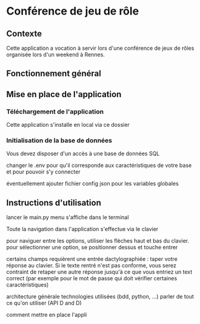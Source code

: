 # Conférence de jeu de rôle

## Contexte

Cette application a vocation à servir lors d'une conférence de jeux de rôles organisée lors d'un weekend à Rennes.


## Fonctionnement général


## Mise en place de l'application


### Téléchargement de l'application

Cette application s'installe en local via ce dossier

### Initialisation de la base de données
Vous devez disposer d'un accès à une base de données SQL

changer le .env pour qu'il corresponde aux caractéristiques de votre base et pour pouvoir s'y connecter

éventuellement ajouter fichier config json pour les variables globales

## Instructions d'utilisation

lancer le main.py
menu s'affiche dans le terminal

Toute la navigation dans l'application s'effectue via le clavier

pour naviguer entre les options, utiliser les flèches haut et bas du clavier.
pour sélectionner une option, se positionner dessus et touche entrer

certains champs requièrent une entrée dactylographiée : taper votre réponse au clavier. Si le texte rentré n'est pas conforme,
vous serez contraint de retaper une autre réponse jusqu'à ce que vous entriez un text correct (par exemple pour le mot de passe qui doit vérifier certaines caractéristiques)





architecture générale
technologies utilisées (bdd, python, ...)
parler de tout ce qu'on utiliser (API D and D)

comment mettre en place l'appli
